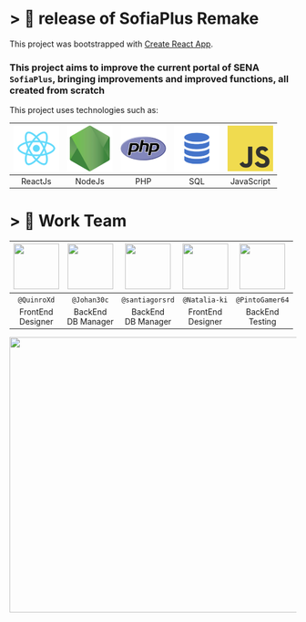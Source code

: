 # > 🚀 release of SofiaPlus Remake

This project was bootstrapped with [Create React App](https://github.com/facebook/create-react-app).

### This project aims to improve the current portal of SENA <code>SofiaPlus</code>, bringing improvements and improved functions, all created from scratch

This project uses technologies such as:

| <img height="80px" width="80px" src="https://raw.githubusercontent.com/github/explore/80688e429a7d4ef2fca1e82350fe8e3517d3494d/topics/react/react.png"> | <img width="80px" height="80px" src="https://raw.githubusercontent.com/github/explore/80688e429a7d4ef2fca1e82350fe8e3517d3494d/topics/nodejs/nodejs.png"> | <img height="80px"  width="80px" src="https://raw.githubusercontent.com/github/explore/80688e429a7d4ef2fca1e82350fe8e3517d3494d/topics/php/php.png"> | <img height="80px" width="80px" src="https://raw.githubusercontent.com/github/explore/80688e429a7d4ef2fca1e82350fe8e3517d3494d/topics/sql/sql.png"> |<img height="80px" width="80px" src="https://raw.githubusercontent.com/github/explore/80688e429a7d4ef2fca1e82350fe8e3517d3494d/topics/javascript/javascript.png"> |
| :---: | :---: | :---: | :---: | :---: |
| ReactJs | NodeJs | PHP | SQL | JavaScript |

# > 💼 Work Team

| <img height ="80px" width="80px" src="https://avatars.githubusercontent.com/u/101137073?v=4"> | <img height ="80px" width="80px" src="https://avatars.githubusercontent.com/u/101153810?v=4"> | <img height ="80px" width="80px" src="https://avatars.githubusercontent.com/u/101999070?v=4"> | <img height ="80px" width="80px" src="https://avatars.githubusercontent.com/u/101999101?v=4"> | <img height ="80px" width="80px" src="https://avatars.githubusercontent.com/u/84690368?v=4">|
| :---: | :---: | :---: | :---: | :---: |
| <code>@QuinroXd</code> | <code>@Johan30c</code> | <code>@santiagorsrd</code> | <code>@Natalia-ki</code>  | <code>@PintoGamer64</code> |
| FrontEnd<br>Designer | BackEnd<br>DB Manager | BackEnd<br>DB Manager | FrontEnd<br>Designer | BackEnd<br>Testing | Leader<br>DevOps<br>FullStack |

<img height="483px" width="753px" src="https://user-images.githubusercontent.com/84690368/178127391-008d3913-f4bd-4ba3-8cc0-ca2a6be9eeb6.png">
